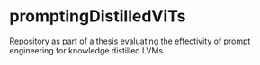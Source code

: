 # promptingDistilledViTs
Repository as part of a thesis evaluating the effectivity of prompt engineering for knowledge distilled LVMs
